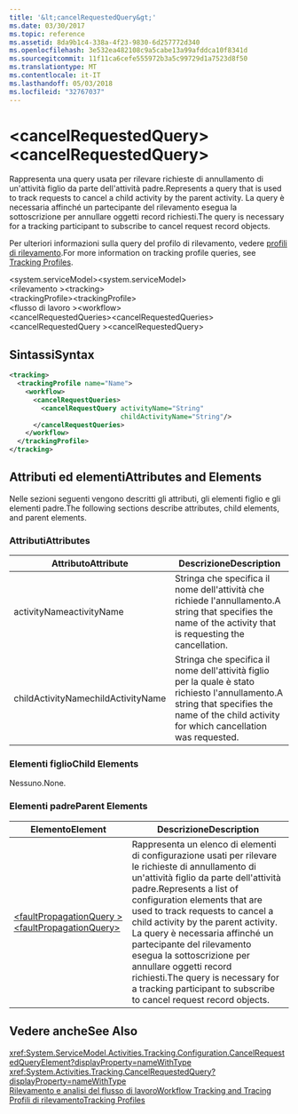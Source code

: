 ```yaml
---
title: '&lt;cancelRequestedQuery&gt;'
ms.date: 03/30/2017
ms.topic: reference
ms.assetid: 8da9b1c4-338a-4f23-9830-6d257772d340
ms.openlocfilehash: 3e532ea482108c9a5cabe13a99afddca10f8341d
ms.sourcegitcommit: 11f11ca6cefe555972b3a5c99729d1a7523d8f50
ms.translationtype: MT
ms.contentlocale: it-IT
ms.lasthandoff: 05/03/2018
ms.locfileid: "32767037"
---
```

# <a name="ltcancelrequestedquerygt"></a><span data-ttu-id="90e5c-102">&lt;cancelRequestedQuery&gt;</span><span class="sxs-lookup"><span data-stu-id="90e5c-102">&lt;cancelRequestedQuery&gt;</span></span>
<span data-ttu-id="90e5c-103">Rappresenta una query usata per rilevare richieste di annullamento di un'attività figlio da parte dell'attività padre.</span><span class="sxs-lookup"><span data-stu-id="90e5c-103">Represents a query that is used to track requests to cancel a child activity by the parent activity.</span></span> <span data-ttu-id="90e5c-104">La query è necessaria affinché un partecipante del rilevamento esegua la sottoscrizione per annullare oggetti record richiesti.</span><span class="sxs-lookup"><span data-stu-id="90e5c-104">The query is necessary for a tracking participant to subscribe to cancel request record objects.</span></span>  
  
 <span data-ttu-id="90e5c-105">Per ulteriori informazioni sulla query del profilo di rilevamento, vedere [profili di rilevamento](../../../../../docs/framework/windows-workflow-foundation/tracking-profiles.md).</span><span class="sxs-lookup"><span data-stu-id="90e5c-105">For more information on tracking profile queries, see [Tracking Profiles](../../../../../docs/framework/windows-workflow-foundation/tracking-profiles.md).</span></span>  
  
<span data-ttu-id="90e5c-106">\<system.serviceModel></span><span class="sxs-lookup"><span data-stu-id="90e5c-106">\<system.serviceModel></span></span>  
<span data-ttu-id="90e5c-107">\<rilevamento ></span><span class="sxs-lookup"><span data-stu-id="90e5c-107">\<tracking></span></span>  
<span data-ttu-id="90e5c-108">\<trackingProfile></span><span class="sxs-lookup"><span data-stu-id="90e5c-108">\<trackingProfile></span></span>  
<span data-ttu-id="90e5c-109">\<flusso di lavoro ></span><span class="sxs-lookup"><span data-stu-id="90e5c-109">\<workflow></span></span>  
<span data-ttu-id="90e5c-110">\<cancelRequestedQueries></span><span class="sxs-lookup"><span data-stu-id="90e5c-110">\<cancelRequestedQueries></span></span>  
<span data-ttu-id="90e5c-111">\<cancelRequestedQuery ></span><span class="sxs-lookup"><span data-stu-id="90e5c-111">\<cancelRequestedQuery></span></span>  
  
## <a name="syntax"></a><span data-ttu-id="90e5c-112">Sintassi</span><span class="sxs-lookup"><span data-stu-id="90e5c-112">Syntax</span></span>  
  
```xml  
<tracking>
  <trackingProfile name="Name">
    <workflow>
      <cancelRequestQueries>
        <cancelRequestQuery activityName="String" 
                            childActivityName="String"/>
      </cancelRequestQueries>
    </workflow>
  </trackingProfile>
</tracking>  
```  
  
## <a name="attributes-and-elements"></a><span data-ttu-id="90e5c-113">Attributi ed elementi</span><span class="sxs-lookup"><span data-stu-id="90e5c-113">Attributes and Elements</span></span>  
 <span data-ttu-id="90e5c-114">Nelle sezioni seguenti vengono descritti gli attributi, gli elementi figlio e gli elementi padre.</span><span class="sxs-lookup"><span data-stu-id="90e5c-114">The following sections describe attributes, child elements, and parent elements.</span></span>  
  
### <a name="attributes"></a><span data-ttu-id="90e5c-115">Attributi</span><span class="sxs-lookup"><span data-stu-id="90e5c-115">Attributes</span></span>  
  
|<span data-ttu-id="90e5c-116">Attributo</span><span class="sxs-lookup"><span data-stu-id="90e5c-116">Attribute</span></span>|<span data-ttu-id="90e5c-117">Descrizione</span><span class="sxs-lookup"><span data-stu-id="90e5c-117">Description</span></span>|  
|---------------|-----------------|  
|<span data-ttu-id="90e5c-118">activityName</span><span class="sxs-lookup"><span data-stu-id="90e5c-118">activityName</span></span>|<span data-ttu-id="90e5c-119">Stringa che specifica il nome dell'attività che richiede l'annullamento.</span><span class="sxs-lookup"><span data-stu-id="90e5c-119">A string that specifies the name of the activity that is requesting the cancellation.</span></span>|  
|<span data-ttu-id="90e5c-120">childActivityName</span><span class="sxs-lookup"><span data-stu-id="90e5c-120">childActivityName</span></span>|<span data-ttu-id="90e5c-121">Stringa che specifica il nome dell'attività figlio per la quale è stato richiesto l'annullamento.</span><span class="sxs-lookup"><span data-stu-id="90e5c-121">A string that specifies the name of the child activity for which cancellation was requested.</span></span>|  
  
### <a name="child-elements"></a><span data-ttu-id="90e5c-122">Elementi figlio</span><span class="sxs-lookup"><span data-stu-id="90e5c-122">Child Elements</span></span>  
 <span data-ttu-id="90e5c-123">Nessuno.</span><span class="sxs-lookup"><span data-stu-id="90e5c-123">None.</span></span>  
  
### <a name="parent-elements"></a><span data-ttu-id="90e5c-124">Elementi padre</span><span class="sxs-lookup"><span data-stu-id="90e5c-124">Parent Elements</span></span>  
  
|<span data-ttu-id="90e5c-125">Elemento</span><span class="sxs-lookup"><span data-stu-id="90e5c-125">Element</span></span>|<span data-ttu-id="90e5c-126">Descrizione</span><span class="sxs-lookup"><span data-stu-id="90e5c-126">Description</span></span>|  
|-------------|-----------------|  
|[<span data-ttu-id="90e5c-127">\<faultPropagationQuery ></span><span class="sxs-lookup"><span data-stu-id="90e5c-127">\<faultPropagationQuery></span></span>](../../../../../docs/framework/configure-apps/file-schema/windows-workflow-foundation/faultpropagationquery.md)|<span data-ttu-id="90e5c-128">Rappresenta un elenco di elementi di configurazione usati per rilevare le richieste di annullamento di un'attività figlio da parte dell'attività padre.</span><span class="sxs-lookup"><span data-stu-id="90e5c-128">Represents a list of configuration elements that are used to track requests to cancel a child activity by the parent activity.</span></span> <span data-ttu-id="90e5c-129">La query è necessaria affinché un partecipante del rilevamento esegua la sottoscrizione per annullare oggetti record richiesti.</span><span class="sxs-lookup"><span data-stu-id="90e5c-129">The query is necessary for a tracking participant to subscribe to cancel request record objects.</span></span>|  
  
## <a name="see-also"></a><span data-ttu-id="90e5c-130">Vedere anche</span><span class="sxs-lookup"><span data-stu-id="90e5c-130">See Also</span></span>  
 <xref:System.ServiceModel.Activities.Tracking.Configuration.CancelRequestedQueryElement?displayProperty=nameWithType>       
 <xref:System.Activities.Tracking.CancelRequestedQuery?displayProperty=nameWithType>       
 [<span data-ttu-id="90e5c-131">Rilevamento e analisi del flusso di lavoro</span><span class="sxs-lookup"><span data-stu-id="90e5c-131">Workflow Tracking and Tracing</span></span>](../../../../../docs/framework/windows-workflow-foundation/workflow-tracking-and-tracing.md)  
 [<span data-ttu-id="90e5c-132">Profili di rilevamento</span><span class="sxs-lookup"><span data-stu-id="90e5c-132">Tracking Profiles</span></span>](../../../../../docs/framework/windows-workflow-foundation/tracking-profiles.md)
